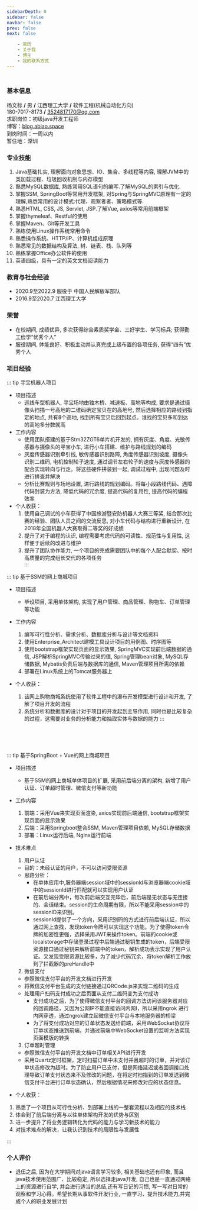 ```yaml
---
sidebarDepth: 0
sidebar: false
navbar: false
prev: false
next: false

    - 简历
    - 关于我
    - 博主
    - 我的联系方式
---
```

###
<div style="width: 100%; height:0">

<img src="https://myblog-1317307487.cos.ap-nanjing.myqcloud.com/blogImage/yangpic.jpg" style="width: 17%;position:relative;left: 80%; top:10px"/>
</div>

### 基本信息

杨文标 **/** 男 **/** 江西理工大学 **/** 软件工程(机械自动化方向)   
180-7017-8173 **/** 3524817170@qq.com   
求职岗位：初级java开发工程师  
博客：[blog.abiao.space](https://blog.abiao.space)   
到岗时间：一周以内  
暂住地：深圳

### 专业技能

1. Java基础扎实, 理解面向对象思想、IO、集合、多线程等内容, 理解JVM中的类加载过程、垃圾回收机制与内存模型
2. 熟悉MySQL数据库, 熟练常用SQL语句的编写.了解MySQL的索引与优化.
3. 掌握SSM, SpringBoot等常用开发框架, 对Spring与SpringMVC原理有一定的理解,熟悉常用的设计模式:代理、观察者者、策略模式等.
4. 熟悉HTML, CSS, JS, Servlet, JSP.了解Vue, axios等常用前端框架
5. 掌握thymeleaf、Restful的使用
6. 掌握Maven、Git等开发工具
7. 熟练使用Linux操作系统常用命令
8. 熟悉操作系统、HTTP/IP、计算机组成原理
9.  熟悉常见的数据结构及算法, 树、链表、栈、队列等
10. 熟练掌握Office办公软件的使用
11. 英语四级，具有一定的英文文档阅读能力

### 教育与社会经验
- 2020.9至2022.9 服役于 中国人民解放军部队
- 2016.9至2020.7 江西理工大学

### 荣誉
- 在校期间, 成绩优异, 多次获得综合素质奖学金、三好学生、学习标兵; 获得勤工俭学“优秀个人”
- 服役期间, 体能良好、积极主动并认真完成上级布置的各项任务, 获得“四有”优秀个人


### 项目经验

::: tip 寻宝机器人项目
  - 项目描述
    - 巡线车型机器人, 寻宝场地由独木桥、减速板、高地等构成, 要求是通过摄像头扫描一号高地的二维码确定宝贝在的高地号, 然后选择相应的路线到指定的地点, 共有8个高地, 找到所有宝贝后回到起点。谁找的宝贝多和到达的高地多分数就高
  - 工作内容
    - 使用团队搭建的基于Stm32ZGT6单片机开发的, 拥有灰度、角度、光敏传感器与摄像头的寻宝小车, 进行小车搭建、维护与路线规划的编码
    - 灰度传感器识别牵引线, 敏传感器识别路障, 角度传感器识别坡度, 摄像头识别二维码, 电机控制轮子速度, 通过调节左右轮子的速度与灰度传感器的配合实现转向与行走。将这些硬件拼装到一起, 调试过程中, 出现问题及时进行排查并解决
    - 分析比赛规则与场地设置, 进行路线的规划编码。将每小段路线代码、遇障代码封装为方法, 降低代码的冗余度, 提高代码的复用性, 提高代码的编程效率
- 个人收获：
  1. 使用自己调试的小车获得了中国旅游暨安防机器人大赛三等奖, 结合那次比赛的经验、团队人员之间的交流反思, 对小车代码与结构进行重新设计, 在2018年全国机器人大赛取得二等奖的好成绩
  2. 提升了对于编程的认识, 编程需要考虑代码的可读性、规范性与复用性, 这样便于后续的改进与维护
  3. 提升了团队协作能力, 一个项目的完成需要团队中的每个人配合默契、按时高质量的完成组长交代的各项任务     
:::

::: tip 基于SSM的网上商城项目
- 项目描述
  - 毕设项目, 采用单体架构, 实现了用户管理、商品管理、购物车、订单管理等功能
- 工作内容
  1. 编写可行性分析、需求分析、数据库分析与设计等文档资料
  2. 使用Enterprise_Architect建模工具设计项目的用例图、时序图等
  3. 使用bootstrap框架实现页面的显示效果, SpringMVC实现前后端数据的通信, JSP解析SpringMVC传输过来的值, Spring管理bean对象, MySQL存储数据, Mybatis负责后端与数据库的通信, Maven管理项目所需的依赖
  4. 部署在Linux系统上的Tomcat服务器上

- 个人收获：
  1. 该网上购物商城系统使用了软件工程中的瀑布开发模型进行设计和开发, 了解了项目开发的流程
  2. 系统分析和数据库的设计对于项目的开发起到主导作用, 同时也是比较复杂的过程，这需要对业务的分析能力和抽取实体与数据的能力
:::
<br>
<br>
<br>

::: tip 基于SpringBoot + Vue的网上商城项目
- 项目描述
  - 基于SSM的网上商城单体项目的扩展, 采用前后端分离的架构, 新增了用户认证、订单超时管理、微信支付等新功能
- 工作内容
  1. 前端：采用Vue来实现页面渲染, axios实现前后端通信, bootstrap框架实现页面的显示效果
  2. 后端：采用Springboot整合SSM, Maven管理项目依赖, MySQL存储数据
  3. 部署：Linux运行后端, Nginx运行前端
- 技术难点
  1. 用户认证
   - 目的：未经认证的用户，不可以访问受限资源
   - 思路分析：
     - 在单体应用中,服务器端session域中的sessionId与浏览器端cookie域中的sessionId进行匹配就可以实现用户认证
     - 在前后端分离中，每次前后端交互完毕后，前后端是无状态与无连接的、会话结束。session的生命周期有限，所以不能采用session中的sessionID来识别。
     - sessionId提供了一个方向，采用识别码的方式进行前后端认证，所以通过网上查找，发现token令牌可以实现这个功能。为了使得token令牌的加密性更强，选择采用JWT来操作token。前端的cookie或localstorage中存储登录过程中后端通过秘钥生成的token，后端受限资源接口通过秘钥来解析前端中的token，解析成功表示实现了用户认证。又发现受限资源比较多，为了减少代码冗余，将token解析工作放到了拦截器的preHandle中
  2. 微信支付
   - 参照微信支付平台的开发文档进行开发
   - 将微信支付平台生成的支付链接通过QRCode.js来实现二维码的生成
   - 处理用户扫码支付成功之后页面从支付二维码变为支付成功
     - 支付成功之后，为了使得微信支付平台的回调方法访问该服务器对应的回调路径，又因为公网IP不能直接访问内网I，所以采用ngrok 进行内网穿透，通过ngrok建立起微信支付平台与本地服务器的桥梁
     - 为了将支付成功对应的订单状态发送给前端，采用WebSocket协议将订单状态推送到前端，并通过前端中WebSocket设置的监听方法实现页面模版的转换
  3. 订单超时管理
   - 参照微信支付平台的开发文档中订单相关API进行开发
   - 采用Quartz定时框架，定时扫描订单中未支付并且超时的订单，并对该订单状态修改为超时。为了防止用户已支付，但是网络延迟或者回调接口处理导致订单支付状态来不及修改的问题，在将定时扫描到的订单发送到微信支付平台进行订单状态确认，然后根据情况来修改对应的状态信息。

- 个人收获：
1. 熟悉了一个项目从可行性分析、到部署上线的一整套流程以及相应的技术栈
2. 体会到了前后端分离与以往单体架构开发的优势与区别
3. 进一步提升了将业务逻辑转化为代码的能力与学习新技术的能力
4. 对技术难点的解决，让我认识到技术的局限性与发展性

:::

### 个人评价
- 退伍之后, 因为在大学期间对java语言学习较多, 相关基础也还有印象, 而且java技术使用范围广、比较稳定, 所以选择走java开发, 自己也是一直通过网络上的资源进行自学, 并会进行适当的总结,还有写日记的习惯, 写一写对日常的观察和学习心得。希望长期从事软件开发行业, 一直学习、提升技术能力,并完成个人的职业发展计划
